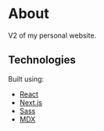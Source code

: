 # About
V2 of my personal website.

## Technologies
Built using:
* [React](https://reactjs.org)
* [Next.js](https://nextjs.org)
* [Sass](https://sass-lang.com)
* [MDX](https://mdxjs.com)